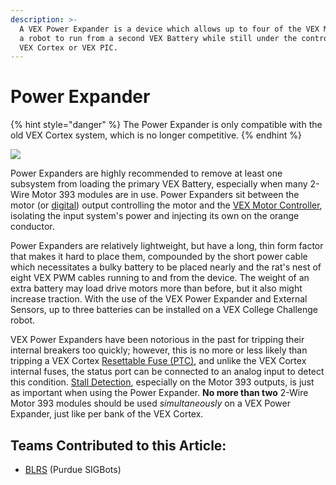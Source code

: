 ```yaml
---
description: >-
  A VEX Power Expander is a device which allows up to four of the VEX Motors on
  a robot to run from a second VEX Battery while still under the control of the
  VEX Cortex or VEX PIC.
---
```


# Power Expander

{% hint style="danger" %}
The Power Expander is only compatible with the old VEX Cortex system, which is no longer competitive.
{% endhint %}

![](https://phabricator.purduesigbots.com/file/data/u3hkrnhchc6435xhe5yy/PHID-FILE-n6pxgdruiodijd4ojjvh/vex_power_expander.jpg)

Power Expanders are highly recommended to remove at least one subsystem from loading the primary VEX Battery, especially when many 2-Wire Motor 393 modules are in use. Power Expanders sit between the motor \(or [digital](../../general/gpio.md)\) output controlling the motor and the [VEX Motor Controller](motor-controller.md), isolating the input system's power and injecting its own on the orange conductor.

Power Expanders are relatively lightweight, but have a long, thin form factor that makes it hard to place them, compounded by the short power cable which necessitates a bulky battery to be placed nearly and the rat's nest of eight VEX PWM cables running to and from the device. The weight of an extra battery may load drive motors more than before, but it also might increase traction. With the use of the VEX Power Expander and External Sensors, up to three batteries can be installed on a VEX College Challenge robot.

VEX Power Expanders have been notorious in the past for tripping their internal breakers too quickly; however, this is no more or less likely than tripping a VEX Cortex [Resettable Fuse \(PTC\)](../../general/resettable-fuse-ptc.md), and unlike the VEX Cortex internal fuses, the status port can be connected to an analog input to detect this condition. [Stall Detection](../../../software/general/stall-detection.md), especially on the Motor 393 outputs, is just as important when using the Power Expander. **No more than two** 2-Wire Motor 393 modules should be used _simultaneously_ on a VEX Power Expander, just like per bank of the VEX Cortex.

## Teams Contributed to this Article:

* [BLRS](https://purduesigbots.com/) \(Purdue SIGBots\)

